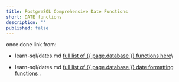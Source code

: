 ```yaml
---
title: PostgreSQL Comprehensive Date Functions
short: DATE functions
description: ''
published: false
---
```

once done link from:
 - learn-sql/dates.md [full list of {{ page.database }} functions here](https://www.postgresql.org/docs/9.1/static/functions-datetime.html)\

 - learn-sql/dates.md [full list of {{ page.database }} date formatting functions ](https://www.postgresql.org/docs/9.1/static/functions-formatting.html).
